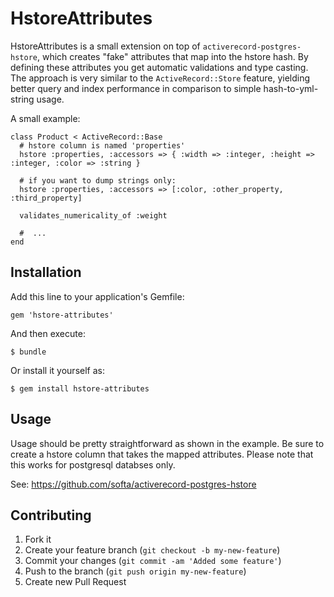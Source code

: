 # HstoreAttributes

HstoreAttributes is a small extension on top of `activerecord-postgres-hstore`, which creates "fake" attributes that map into the hstore hash. By defining these attributes you get automatic validations and type casting.
The approach is very similar to the `ActiveRecord::Store` feature, yielding better query and index performance in comparison to simple hash-to-yml-string usage.


A small example:

    class Product < ActiveRecord::Base
      # hstore column is named 'properties'
      hstore :properties, :accessors => { :width => :integer, :height => :integer, :color => :string }
      
      # if you want to dump strings only:
      hstore :properties, :accessors => [:color, :other_property, :third_property]
      
      validates_numericality_of :weight
      
      #  ...
    end

## Installation

Add this line to your application's Gemfile:

    gem 'hstore-attributes'

And then execute:

    $ bundle

Or install it yourself as:

    $ gem install hstore-attributes

## Usage

Usage should be pretty straightforward as shown in the example. Be sure to create a hstore column that takes the mapped attributes. Please note that this works for postgresql databses only.

See: https://github.com/softa/activerecord-postgres-hstore

## Contributing

1. Fork it
2. Create your feature branch (`git checkout -b my-new-feature`)
3. Commit your changes (`git commit -am 'Added some feature'`)
4. Push to the branch (`git push origin my-new-feature`)
5. Create new Pull Request

